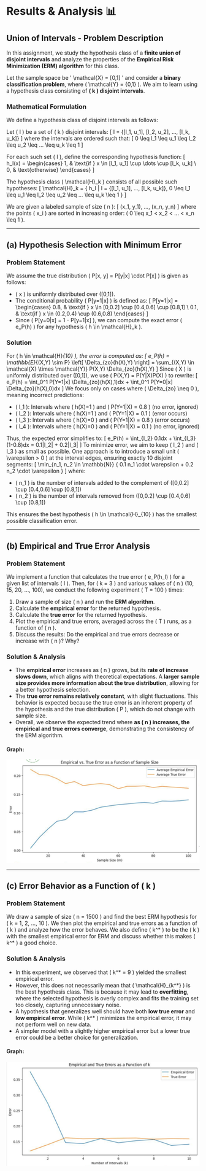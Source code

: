 # Results & Analysis 📊

## **Union of Intervals - Problem Description**

In this assignment, we study the hypothesis class of a **finite union of disjoint intervals** and analyze the properties of the **Empirical Risk Minimization (ERM) algorithm** for this class.

Let the sample space be ' \mathcal{X} = [0,1] ' and consider a **binary classification problem**, where \( \mathcal{Y} = \{0,1\} \). We aim to learn using a hypothesis class consisting of **\( k \) disjoint intervals**.

### **Mathematical Formulation**
We define a hypothesis class of disjoint intervals as follows:

Let \( I \) be a set of \( k \) disjoint intervals:
\[ I = \{[l_1, u_1], [l_2, u_2], ..., [l_k, u_k]\} \]
where the intervals are ordered such that:
\[ 0 \leq l_1 \leq u_1 \leq l_2 \leq u_2 \leq ... \leq u_k \leq 1 \]

For each such set \( I \), define the corresponding hypothesis function:
\[ h_I(x) = \begin{cases} 1, & \text{if } x \in [l_1, u_1] \cup \dots \cup [l_k, u_k] \\ 0, & \text{otherwise} \end{cases} \]

The hypothesis class \( \mathcal{H}_k \) consists of all possible such hypotheses:
\[ \mathcal{H}_k = \{ h_I | I = \{[l_1, u_1], ..., [l_k, u_k]\}, 0 \leq l_1 \leq u_1 \leq l_2 \leq u_2 \leq ... \leq u_k \leq 1 \} \]

We are given a labeled sample of size \( n \):
\[ (x_1, y_1), ..., (x_n, y_n) \]
where the points \( x_i \) are sorted in increasing order: \( 0 \leq x_1 < x_2 < ... < x_n \leq 1 \).

---

## **(a) Hypothesis Selection with Minimum Error**

### **Problem Statement**
We assume the true distribution \( P[x, y] = P[y|x] \cdot P[x] \) is given as follows:
- \( x \) is uniformly distributed over \([0,1]\).
- The conditional probability \( P[y=1|x] \) is defined as:
  \[
  P[y=1|x] = \begin{cases} 
  0.8, & \text{if } x \in [0,0.2] \cup [0.4,0.6] \cup [0.8,1] \\
  0.1, & \text{if } x \in (0.2,0.4) \cup (0.6,0.8)
  \end{cases}
  \]
- Since \( P[y=0|x] = 1 - P[y=1|x] \), we can compute the exact error \( e_P(h) \) for any hypothesis \( h \in \mathcal{H}_k \).

### **Solution**
For \( h \in \mathcal{H}_{10} \), the error is computed as:
\[
  e_P(h) = \mathbb{E}_{(X,Y) \sim P} \left[ \Delta_{zo}(h(X),Y) \right] = \sum_{(X,Y) \in \mathcal{X} \times \mathcal{Y}} P(X,Y) \Delta_{zo}(h(X),Y)
\]
Since \( X \) is uniformly distributed over \([0,1]\), we use \( P(X,Y) = P(Y|X)P(X) \) to rewrite:
\[
  e_P(h) = \int_0^1 P[Y=1|x] \Delta_{zo}(h(X),1)dx + \int_0^1 P[Y=0|x] \Delta_{zo}(h(X),0)dx
\]
We focus only on cases where \( \Delta_{zo} \neq 0 \), meaning incorrect predictions:
- \( I_1 \): Intervals where \( h(X)=1 \) and \( P(Y=1|X) = 0.8 \) (no error, ignored)
- \( I_2 \): Intervals where \( h(X)=1 \) and \( P(Y=1|X) = 0.1 \) (error occurs)
- \( I_3 \): Intervals where \( h(X)=0 \) and \( P(Y=1|X) = 0.8 \) (error occurs)
- \( I_4 \): Intervals where \( h(X)=0 \) and \( P(Y=1|X) = 0.1 \) (no error, ignored)

Thus, the expected error simplifies to:
\[
  e_P(h) = \int_{I_2} 0.1dx + \int_{I_3} (1-0.8)dx = 0.1|I_2| + 0.2|I_3|
\]
To minimize error, we aim to keep \( I_2 \) and \( I_3 \) as small as possible. One approach is to introduce a small unit \( \varepsilon > 0 \) at the interval edges, ensuring exactly 10 disjoint segments:
\[
  \min_{n_1, n_2 \in \mathbb{N}} \{ 0.1 n_1 \cdot \varepsilon + 0.2 n_2 \cdot \varepsilon \}
\]
where:
- \( n_1 \) is the number of intervals added to the complement of \([0,0.2] \cup [0.4,0.6] \cup [0.8,1]\)
- \( n_2 \) is the number of intervals removed from \([0,0.2] \cup [0.4,0.6] \cup [0.8,1]\)

This ensures the best hypothesis \( h \in \mathcal{H}_{10} \) has the smallest possible classification error.

---

## **(b) Empirical and True Error Analysis**

### **Problem Statement**
We implement a function that calculates the true error \( e_P(h_I) \) for a given list of intervals \( I \). Then, for \( k = 3 \) and various values of \( n \) (10, 15, 20, ..., 100), we conduct the following experiment \( T = 100 \) times:
1. Draw a sample of size \( n \) and run the **ERM algorithm**.
2. Calculate the **empirical error** for the returned hypothesis.
3. Calculate the **true error** for the returned hypothesis.
4. Plot the empirical and true errors, averaged across the \( T \) runs, as a function of \( n \).
5. Discuss the results: Do the empirical and true errors decrease or increase with \( n \)? Why?

### **Solution & Analysis**
- The **empirical error** increases as \( n \) grows, but its **rate of increase slows down**, which aligns with theoretical expectations. A **larger sample size provides more information about the true distribution**, allowing for a better hypothesis selection.
- The **true error remains relatively constant**, with slight fluctuations. This behavior is expected because the true error is an inherent property of the hypothesis and the true distribution \( P \), which do not change with sample size.
- Overall, we observe the expected trend where **as \( n \) increases, the empirical and true errors converge**, demonstrating the consistency of the ERM algorithm.
#### **Graph:**
![Empirial VS true Error](empiricalVStrueError.png)

---

## **(c) Error Behavior as a Function of \( k \)**

### **Problem Statement**
We draw a sample of size \( n = 1500 \) and find the best ERM hypothesis for \( k = 1, 2, ..., 10 \). We then plot the empirical and true errors as a function of \( k \) and analyze how the error behaves. We also define \( k^* \) to be the \( k \) with the smallest empirical error for ERM and discuss whether this makes \( k^* \) a good choice.

### **Solution & Analysis**
- In this experiment, we observed that \( k^* = 9 \) yielded the smallest empirical error.
- However, this does not necessarily mean that \( \mathcal{H}_{k^*} \) is the best hypothesis class. This is because it may lead to **overfitting**, where the selected hypothesis is overly complex and fits the training set too closely, capturing unnecessary noise.
- A hypothesis that generalizes well should have both **low true error** and **low empirical error**. While \( k^* \) minimizes the empirical error, it may not perform well on new data.
- A simpler model with a slightly higher empirical error but a lower true error could be a better choice for generalization.

#### **Graph:**
![Empirial and true Error](empiricalANDtrueError.png)

